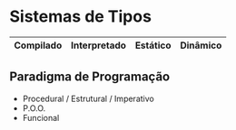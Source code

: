 # Sistemas de Tipos

| Compilado | Interpretado | Estático | Dinâmico |
|-|-|-|-|

## Paradigma de Programação
- Procedural / Estrutural / Imperativo
- P.O.O.
- Funcional
